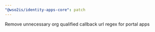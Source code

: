 ```yaml
---
"@wso2is/identity-apps-core": patch
---
```


Remove unnecessary org qualified callback url regex for portal apps
